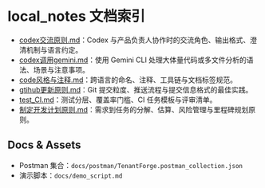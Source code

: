 # local_notes 文档索引

- [codex交流原则.md](local_notes/codex交流原则.md)：Codex 与产品负责人协作时的交流角色、输出格式、澄清机制与语言约定。
- [codex调用gemini.md](local_notes/codex调用gemini.md)：使用 Gemini CLI 处理大体量代码或多文件分析的语法、场景与注意事项。
- [code风格与注释.md](local_notes/code风格与注释.md)：跨语言的命名、注释、工具链与文档标签规范。
- [gtihub更新原则.md](local_notes/gtihub更新原则.md)：Git 提交粒度、推送流程与提交信息格式的最佳实践。
- [test_CI.md](local_notes/test_CI.md)：测试分层、覆盖率门槛、CI 任务模板与评审清单。
- [制定开发计划原则.md](local_notes/制定开发计划原则.md)：需求到任务的分解、估算、风险管理与里程碑规划原则。

## Docs & Assets
- Postman 集合：`docs/postman/TenantForge.postman_collection.json`
- 演示脚本：`docs/demo_script.md`
